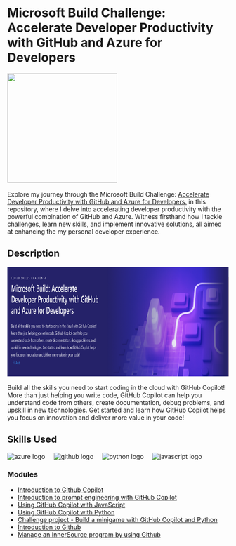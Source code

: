 # Microsoft Build Challenge: Accelerate Developer Productivity with GitHub and Azure for Developers

<img src="https://github.com/ilocodes/microsoft-build-challenge-github-azure/blob/main/MSBuild_Logo.gif?raw=true" width="250" height="250"/>

Explore my journey through the Microsoft Build Challenge: [Accelerate Developer Productivity with GitHub and Azure for Developers.](https://learn.microsoft.com/en-us/training/challenges?id=4ab7a1b6-fb12-47a2-88ad-2a40c408b253) in this repository, where I delve into accelerating developer productivity with the powerful combination of GitHub and Azure. Witness firsthand how I tackle challenges, learn new skills, and implement innovative solutions, all aimed at enhancing the my personal developer experience.

## Description

<div align="left">
  <img height="250" src= "banner.png" />
</div>

Build all the skills you need to start coding in the cloud with GitHub Copilot! More than just helping you write code, GitHub Copilot can help you understand code from others, create documentation, debug problems, and upskill in new technologies. Get started and learn how GitHub Copilot helps you focus on innovation and deliver more value in your code!

## Skills Used

<div align="left">
  <img src="https://cdn.jsdelivr.net/gh/devicons/devicon/icons/azure/azure-original.svg" height="40" alt="azure logo"  />
  <img width="12" />
  <img src="https://cdn.jsdelivr.net/gh/devicons/devicon/icons/github/github-original.svg" height="40" alt="github logo"  />
  <img width="12" />
  <img src="https://cdn.jsdelivr.net/gh/devicons/devicon/icons/python/python-original.svg" height="40" alt="python logo"  />
  <img width="12" />
  <img src="https://cdn.jsdelivr.net/gh/devicons/devicon/icons/javascript/javascript-original.svg" height="40" alt="javascript logo"  />
</div>

###

###

### Modules
- [Introduction to Github Copilot](https://github.com/ilocodes/meta-front-end-developer/blob/main/Week%201/how-the-internet-works.md)
- [Introduction to prompt engineering with GitHub Copilot](https://github.com/ilocodes/microsoft-build-challenge-github-azure/blob/main/module2/prompt-engineering.md)
- [Using GitHub Copilot with JavaScript](https://github.com/ilocodes/microsoft-build-challenge-github-azure/edit/main/module3%264/styles.css)
- [Using GitHub Copilot with Python](https://github.com/ilocodes/microsoft-build-challenge-github-azure/blob/main/module3%264/main.py)
- [Challenge project - Build a minigame with GitHub Copilot and Python](https://github.com/ilocodes/mslearn-challenge-project-create-mini-game-with-copilot)
- [Introduction to Github](https://learn.microsoft.com/en-us/training/modules/introduction-to-github/)
- [Manage an InnerSource program by using Github](https://github.com/ilocodes/microsoft-build-challenge-github-azure/blob/main/module7/innersource-program.md)



